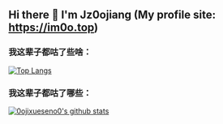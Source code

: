 ## Hi there 👋 I'm Jz0ojiang (My profile site: https://im0o.top)

### 我这辈子都咕了些啥：

[![Top Langs](https://github-readme-stats.vercel.app/api/top-langs/?username=0ojixueseno0&layout=compact&theme=vue-dark)](#)

### 我这辈子都咕了哪些：

[![0ojixueseno0's github stats](https://github-readme-stats.vercel.app/api?username=0ojixueseno0&hide=contribs,prs&theme=vue-dark)](https://im0o.top)
<!--
**0ojixueseno0/0ojixueseno0** is a ✨ _special_ ✨ repository because its `README.md` (this file) appears on your GitHub profile.

Here are some ideas to get you started:

- 🔭 I’m currently working on ...
- 🌱 I’m currently learning ...
- 👯 I’m looking to collaborate on ...
- 🤔 I’m looking for help with ...
- 💬 Ask me about ...
- 📫 How to reach me: ...
- 😄 Pronouns: ...
- ⚡ Fun fact: ...
-->


